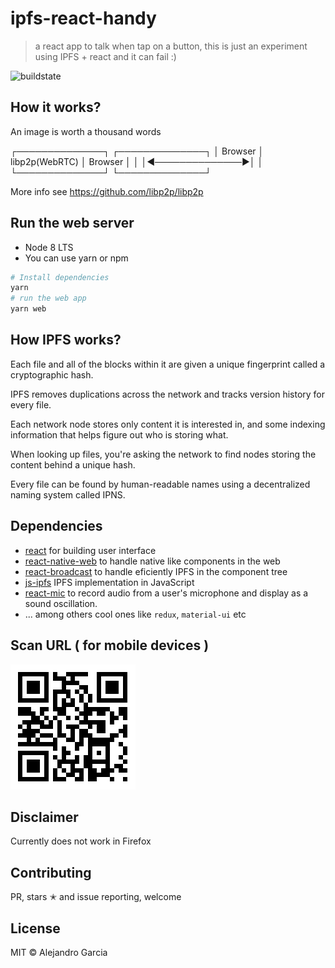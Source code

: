 # ipfs-react-handy

> a react app to talk when tap on a button, this is just an experiment using IPFS + react and it can fail :)

![buildstate](https://travis-ci.org/agrcrobles/push-to-talk.svg?branch=master)

## How it works?

An image is worth a thousand words

┌──────────────┐                ┌──────────────┐
│   Browser    │ libp2p(WebRTC) │   Browser    │
│              │◀──────────────▶│              │
└──────────────┘                └──────────────┘

More info see https://github.com/libp2p/libp2p

## Run the web server

* Node 8 LTS
* You can use yarn or npm

```bash
# Install dependencies
yarn
# run the web app
yarn web
```

## How IPFS works?

Each file and all of the blocks within it are given a unique fingerprint called a cryptographic hash.

IPFS removes duplications across the network and tracks version history for every file.

Each network node stores only content it is interested in, and some indexing information that helps figure out who is storing what.

When looking up files, you're asking the network to find nodes storing the content behind a unique hash.

Every file can be found by human-readable names using a decentralized naming system called IPNS.

## Dependencies

* [react](https://reactjs.org/) for building user interface
* [react-native-web](https://github.com/necolas/react-native-web) to handle native like components in the web
* [react-broadcast](https://github.com/ReactTraining/react-broadcast) to handle eficiently IPFS in the component tree
* [js-ipfs](https://github.com/ipfs/js-ipfs) IPFS implementation in JavaScript
* [react-mic](https://github.com/hackingbeauty/react-mic) to record audio from a user's microphone and display as a sound oscillation.
* ... among others cool ones like `redux`, `material-ui` etc

## Scan URL ( for mobile devices )

![buildstate](https://github.com/agrcrobles/ipfs-react-handy/blob/master/assets/qr.png?raw=true
)

## Disclaimer

Currently does not work in Firefox 

## Contributing
PR, stars ✭ and issue reporting, welcome

## License

MIT © Alejandro Garcia